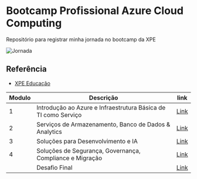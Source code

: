 
# Bootcamp Profissional Azure Cloud Computing

Repositório para registrar minha jornada no bootcamp da XPE



![Jornada](https://github.com/robertoricci/XPE-Bootcamp-Profissional-Azure-Cloud-Computing/blob/main/Jornada%20do%20Bootcamp.png?raw=true)
## Referência

 - [XPE Educação](https://www.xpeducacao.com.br/)


 |Modulo |Descrição|link|
|-----|--------|--------|
|1|Introdução ao Azure e Infraestrutura Básica de TI como Serviço| [Link](https://github.com/robertoricci/XPE-Bootcamp-Profissional-Azure-Cloud-Computing/tree/main/M%C3%B3dulo%201%20-%20Introdu%C3%A7%C3%A3o%20ao%20Azure%20e%20Infraestrutura%20B%C3%A1sica%20de%20TI%20como%20Servi%C3%A7o)
|2| Serviços de Armazenamento, Banco de Dados & Analytics| [Link](https://github.com/robertoricci/XPE-Bootcamp-Profissional-Azure-Cloud-Computing/tree/main/M%C3%B3dulo%202%20-%20Servi%C3%A7os%20de%20Armazenamento%2C%20Banco%20de%20Dados%20%26%20Analytics)
|3|Soluções para Desenvolvimento e IA| [Link](https://github.com/robertoricci/XPE-Bootcamp-Profissional-Azure-Cloud-Computing/tree/main/M%C3%B3dulo%203%20-%20Solu%C3%A7%C3%B5es%20para%20Desenvolvimento%20e%20IA) 
|4|Soluções de Segurança, Governança, Compliance e Migração| [Link](https://github.com/robertoricci/XPE-Bootcamp-Profissional-Azure-Cloud-Computing/tree/main/M%C3%B3dulo%204%20-%20Solu%C3%A7%C3%B5es%20de%20Seguran%C3%A7a%2C%20Governan%C3%A7a%2C%20Compliance%20e%20Migra%C3%A7%C3%A3o) 
| |Desafio Final| [Link](https://github.com/robertoricci/XPE-Bootcamp-Profissional-Azure-Cloud-Computing/tree/main/M%C3%B3dulo%20Desafio) 

